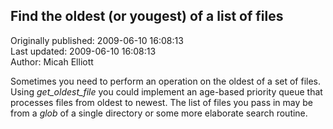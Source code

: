 ## Find the oldest (or yougest) of a list of files  
Originally published: 2009-06-10 16:08:13  
Last updated: 2009-06-10 16:08:13  
Author: Micah Elliott  
  
Sometimes you need to perform an operation on the oldest of a set of files.  Using *get_oldest_file* you could implement an age-based priority queue that processes files from oldest to newest.  The list of files you pass in may be from a *glob* of a single directory or some more elaborate search routine.